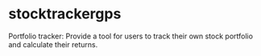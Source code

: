 # stocktrackergps

Portfolio tracker: Provide a tool for users to track their own stock portfolio and calculate their returns.
